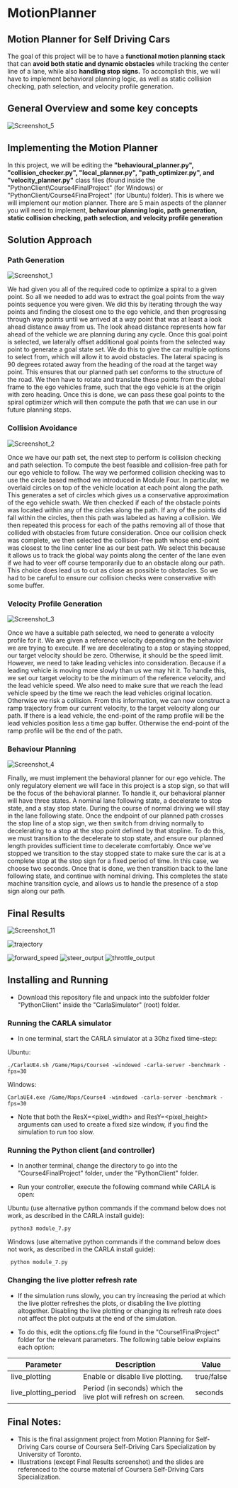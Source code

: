 # MotionPlanner
## Motion Planner for Self Driving Cars


The goal of this project will be to have a **functional motion planning stack** that can **avoid both static and dynamic obstacles** while tracking the center line of a lane, while also **handling stop signs.** To accomplish this, we will have to implement behavioral planning logic, as well as static collision checking, path selection, and velocity profile generation.

## General Overview and some key concepts
![Screenshot_5](https://user-images.githubusercontent.com/30608533/63599391-29641000-c5ca-11e9-9a7d-e58788e5838b.jpg)

## Implementing the Motion Planner
In this project, we will be editing the **"behavioural_planner.py", "collision_checker.py", "local_planner.py", "path_optimizer.py", and "velocity_planner.py"** class files (found inside the "PythonClient\Course4FinalProject" (for Windows) or "PythonClient/Course4FinalProject" (for Ubuntu) folder). This is where we will implement our motion planner. There are 5 main aspects of the planner you will need to implement, **behaviour planning logic, path generation, static collision checking, path selection, and velocity profile generation**

## Solution Approach

### Path Generation

![Screenshot_1](https://user-images.githubusercontent.com/30608533/63599898-2ddcf880-c5cb-11e9-9e9f-9db5396b37e5.jpg)

<p>
   We had given you all of the required code to optimize a spiral to a given point. So all we needed to add was to extract the goal points from the way points sequence you were given. We did this by iterating through the way points and finding the closest one to the ego vehicle, and then progressing through way points until we arrived at a way point that was at least a look ahead distance away from us. The look ahead distance represents how far ahead of the vehicle we are planning during any cycle. Once this goal point is selected, we laterally offset additional goal points from the selected way point to generate a goal state set. We do this to give the car multiple options to select from, which will allow it to avoid obstacles. The lateral spacing is 90 degrees rotated away from the heading of the road at the target way point. This ensures that our planned path set conforms to the structure of the road. We then have to rotate and translate these points from the global frame to the ego vehicles frame, such that the ego vehicle is at the origin with zero heading. Once this is done, we can pass these goal points to the spiral optimizer which will then compute the path that we can use in our future planning steps.
  
</p>

### Collision Avoidance

![Screenshot_2](https://user-images.githubusercontent.com/30608533/63600422-371a9500-c5cc-11e9-9524-e4cdc2f11e8b.jpg)

<p>
   Once we have our path set, the next step to perform is collision checking and path selection. To compute the best feasible and collision-free path for our ego vehicle to follow. The way we performed collision checking was to use the circle based method we introduced in Module Four. In particular, we overlaid circles on top of the vehicle location at each point along the path. This generates a set of circles which gives us a conservative approximation of the ego vehicle swath. We then checked if each of the obstacle points was located within any of the circles along the path. If any of the points did fall within the circles, then this path was labeled as having a collision. We then repeated this process for each of the paths removing all of those that collided with obstacles from future consideration. Once our collision check was complete, we then selected the collision-free path whose end-point was closest to the line center line as our best path. We select this because it allows us to track the global way points along the center of the lane even if we had to veer off course temporarily due to an obstacle along our path. This choice does lead us to cut as close as possible to obstacles. So we had to be careful to ensure our collision checks were conservative with some buffer.
</p>

### Velocity Profile Generation

![Screenshot_3](https://user-images.githubusercontent.com/30608533/63600434-3c77df80-c5cc-11e9-8845-042bee7af9fe.jpg)

<p>
   Once we have a suitable path selected, we need to generate a velocity profile for it. We are given a reference velocity depending on the behavior we are trying to execute. If we are decelerating to a stop or staying stopped, our target velocity should be zero. Otherwise, it should be the speed limit. However, we need to take leading vehicles into consideration. Because if a leading vehicle is moving more slowly than us we may hit it. To handle this, we set our target velocity to be the minimum of the reference velocity, and the lead vehicle speed. We also need to make sure that we reach the lead vehicle speed by the time we reach the lead vehicles original location. Otherwise we risk a collision. From this information, we can now construct a ramp trajectory from our current velocity, to the target velocity along our path. If there is a lead vehicle, the end-point of the ramp profile will be the lead vehicles position less a time gap buffer. Otherwise the end-point of the ramp profile will be the end of the path.
   
</p>

### Behaviour Planning

![Screenshot_4](https://user-images.githubusercontent.com/30608533/63600441-413c9380-c5cc-11e9-9d7f-e11618b2f996.jpg)

<p>
   Finally, we must implement the behavioral planner for our ego vehicle. The only regulatory element we will face in this project is a stop sign, so that will be the focus of the behavioral planner. To handle it, our behavioral planner will have three states. A nominal lane following state, a decelerate to stop state, and a stay stop state. During the course of normal driving we will stay in the lane following state. Once the endpoint of our planned path crosses the stop line of a stop sign, we then switch from driving normally to decelerating to a stop at the stop point defined by that stopline. To do this, we must transition to the decelerate to stop state, and ensure our planned length provides sufficient time to decelerate comfortably. Once we've stopped we transition to the stay stopped state to make sure the car is at a complete stop at the stop sign for a fixed period of time. In this case, we choose two seconds. Once that is done, we then transition back to the lane following state, and continue with nominal driving. This completes the state machine transition cycle, and allows us to handle the presence of a stop sign along our path.

</p>

## Final Results

![Screenshot_11](https://user-images.githubusercontent.com/30608533/63600723-c58f1680-c5cc-11e9-97e3-e299142ddca9.jpg)

![trajectory](https://user-images.githubusercontent.com/30608533/63600798-e9eaf300-c5cc-11e9-941f-bb0437b7b519.png)


![forward_speed](https://user-images.githubusercontent.com/30608533/63600935-2ae30780-c5cd-11e9-9687-4288d4f2ab38.png)
![steer_output](https://user-images.githubusercontent.com/30608533/63600936-2e768e80-c5cd-11e9-824d-59779d0a4e54.png)
![throttle_output](https://user-images.githubusercontent.com/30608533/63600951-33d3d900-c5cd-11e9-9ecd-8c8db06de30d.png)



## Installing and Running

- Download this repository file and unpack into the subfolder folder "PythonClient" inside the "CarlaSimulator" (root) folder.

### Running the CARLA simulator

- In one terminal, start the CARLA simulator at a 30hz fixed time-step:

Ubuntu:

```console
./CarlaUE4.sh /Game/Maps/Course4 -windowed -carla-server -benchmark -fps=30
```

Windows:

```console
CarlaUE4.exe /Game/Maps/Course4 -windowed -carla-server -benchmark -fps=30
```

- Note that both the ResX=<pixel_width> and ResY=<pixel_height> arguments can used to create a fixed size window, if you find the simulation to run too slow.

### Running the Python client (and controller)
- In another terminal, change the directory to go into the "Course4FinalProject" folder, under the "PythonClient" folder.

- Run your controller, execute the following command while CARLA is open:

Ubuntu (use alternative python commands if the command below does not work, as described in the CARLA install guide):

```console
 python3 module_7.py
```

Windows (use alternative python commands if the command below does not work, as described in the CARLA install guide):
 ```console 
  python module_7.py
```


### Changing the live plotter refresh rate
- If the simulation runs slowly, you can try increasing the period at which the live plotter refreshes the plots, or disabling the live plotting altogether. Disabling the live plotting or changing its refresh rate does not affect the plot outputs at the end of the simulation.

- To do this, edit the options.cfg file found in the "Course1FinalProject" folder for the relevant parameters. The following table below explains each option:

| Parameter             | Description                      | Value   |
| -------------         | -------------------------------  | ------- |
| live_plotting         | Enable or disable live plotting. | true/false |
| live_plotting_period  | Period (in seconds) which the live plot will refresh on screen. | seconds |


## Final Notes:

- This is the final assignment project from Motion Planning for Self-Driving Cars course of Coursera Self-Driving Cars Specialization  by University of Toronto.
- Illustrations (except Final Results screenshot) and the slides are referenced to the course material of Coursera Self-Driving Cars Specialization.
